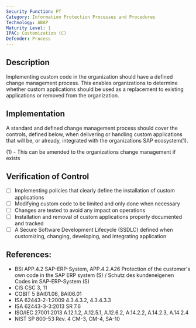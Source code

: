 ```yaml
---
Security Function: PT
Category: Information Protection Processes and Procedures
Technology: ABAP
Maturity Level: 1
IPAC: Customization (C)
Defender: Process
---
```


## Description

Implementing custom code in the organization should have a defined change management process. This enables organizations to determine whether custom applications should be used as a replacement to existing applications or removed from the organization.

## Implementation

A standard and defined change management process should cover the controls, defined below, when delivering or handling custom applications that will be, or already, integrated with the organizations SAP ecosystem(1).

(1) - This can be amended to the organizations change management if exists

## Verification of Control

- [ ] Implementing policies that clearly define the installation of custom applications
- [ ] Modifying custom code to be limited and only done when necessary
- [ ] Changes are tested to avoid any impact on operations
- [ ] Installation and removal of custom applications properly documented and tracked
- [ ] A Secure Software Development Lifecycle (SSDLC) defined when customizing, changing, developing, and integrating application

## References:
- BSI APP.4.2 SAP-ERP-System, APP.4.2.A26 Protection of the customer's own code in the SAP ERP system (S) / Schutz des kundeneigenen Codes im SAP-ERP-System (S)
- CIS CSC 3, 11
- COBIT 5 BAI01.06, BAI06.01
- ISA 62443-2-1:2009 4.3.4.3.2, 4.3.4.3.3
- ISA 62443-3-3:2013 SR 7.6
- ISO/IEC 27001:2013 A.12.1.2, A.12.5.1, A.12.6.2, A.14.2.2, A.14.2.3, A.14.2.4
- NIST SP 800-53 Rev. 4 CM-3, CM-4, SA-10
